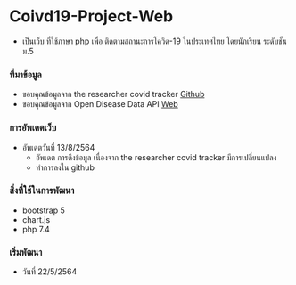 # Coivd19-Project-Web
- เป็นเว็บ ที่ใช้ภาษา php เพื่อ ติดตามสถานะการโควิด-19 ในประเทศไทย โดยนักเรียน ระดับชั้น ม.5

### ที่มาข้อมูล
- ขอบคุณข้อมูลจาก the researcher covid tracker <a href="https://github.com/porames/the-researcher-covid-tracker">Github</a>
- ขอบคุณข้อมูลจาก Open Disease Data API <a href="https://disease.sh/">Web</a>

### การอัพเดตเว็บ
- อัพเดตวันที่ 13/8/2564
  - อัพเดต การดึงข้อมูล เนื่องจาก the researcher covid tracker มีการเปลี่ยนแปลง
  - ทำการลงใน github

### สิ่งที่ใช้ในการพัฒนา
- bootstrap 5 
- chart.js 
- php 7.4

### เริ่มพัฒนา
- วันที่ 22/5/2564
